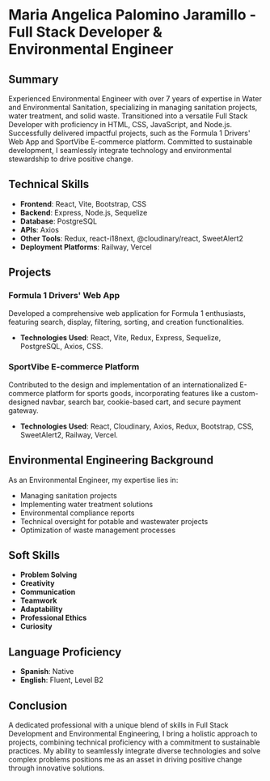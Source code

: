 # Maria Angelica Palomino Jaramillo - Full Stack Developer & Environmental Engineer

## Summary

Experienced Environmental Engineer with over 7 years of expertise in Water and Environmental Sanitation, specializing in managing sanitation projects, water treatment, and solid waste. Transitioned into a versatile Full Stack Developer with proficiency in HTML, CSS, JavaScript, and Node.js. Successfully delivered impactful projects, such as the Formula 1 Drivers' Web App and SportVibe E-commerce platform. Committed to sustainable development, I seamlessly integrate technology and environmental stewardship to drive positive change.

## Technical Skills

- **Frontend**: React, Vite, Bootstrap, CSS
- **Backend**: Express, Node.js, Sequelize
- **Database**: PostgreSQL
- **APIs**: Axios
- **Other Tools**: Redux, react-i18next, @cloudinary/react, SweetAlert2
- **Deployment Platforms**: Railway, Vercel

## Projects

### Formula 1 Drivers' Web App

Developed a comprehensive web application for Formula 1 enthusiasts, featuring search, display, filtering, sorting, and creation functionalities.

- **Technologies Used**: React, Vite, Redux, Express, Sequelize, PostgreSQL, Axios, CSS.

### SportVibe E-commerce Platform

Contributed to the design and implementation of an internationalized E-commerce platform for sports goods, incorporating features like a custom-designed navbar, search bar, cookie-based cart, and secure payment gateway.

- **Technologies Used**: React, Cloudinary, Axios, Redux, Bootstrap, CSS, SweetAlert2, Railway, Vercel.

## Environmental Engineering Background

As an Environmental Engineer, my expertise lies in:

- Managing sanitation projects
- Implementing water treatment solutions
- Environmental compliance reports
- Technical oversight for potable and wastewater projects
- Optimization of waste management processes

## Soft Skills

- **Problem Solving**
- **Creativity**
- **Communication**
- **Teamwork**
- **Adaptability**
- **Professional Ethics**
- **Curiosity**

## Language Proficiency

- **Spanish**: Native
- **English**: Fluent, Level B2

## Conclusion

A dedicated professional with a unique blend of skills in Full Stack Development and Environmental Engineering, I bring a holistic approach to projects, combining technical proficiency with a commitment to sustainable practices. My ability to seamlessly integrate diverse technologies and solve complex problems positions me as an asset in driving positive change through innovative solutions.

